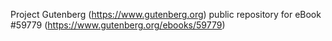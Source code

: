 Project Gutenberg (https://www.gutenberg.org) public repository for
eBook #59779 (https://www.gutenberg.org/ebooks/59779)
